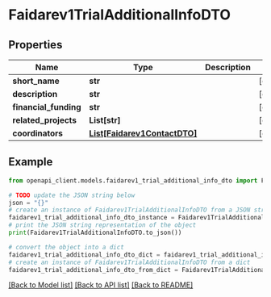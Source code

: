 # Faidarev1TrialAdditionalInfoDTO


## Properties

Name | Type | Description | Notes
------------ | ------------- | ------------- | -------------
**short_name** | **str** |  | [optional] 
**description** | **str** |  | [optional] 
**financial_funding** | **str** |  | [optional] 
**related_projects** | **List[str]** |  | [optional] 
**coordinators** | [**List[Faidarev1ContactDTO]**](Faidarev1ContactDTO.md) |  | [optional] 

## Example

```python
from openapi_client.models.faidarev1_trial_additional_info_dto import Faidarev1TrialAdditionalInfoDTO

# TODO update the JSON string below
json = "{}"
# create an instance of Faidarev1TrialAdditionalInfoDTO from a JSON string
faidarev1_trial_additional_info_dto_instance = Faidarev1TrialAdditionalInfoDTO.from_json(json)
# print the JSON string representation of the object
print(Faidarev1TrialAdditionalInfoDTO.to_json())

# convert the object into a dict
faidarev1_trial_additional_info_dto_dict = faidarev1_trial_additional_info_dto_instance.to_dict()
# create an instance of Faidarev1TrialAdditionalInfoDTO from a dict
faidarev1_trial_additional_info_dto_from_dict = Faidarev1TrialAdditionalInfoDTO.from_dict(faidarev1_trial_additional_info_dto_dict)
```
[[Back to Model list]](../README.md#documentation-for-models) [[Back to API list]](../README.md#documentation-for-api-endpoints) [[Back to README]](../README.md)


